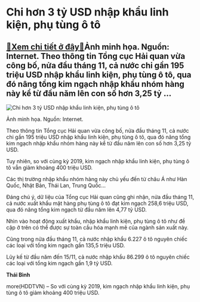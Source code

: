 Chi hơn 3 tỷ USD nhập khẩu linh kiện, phụ tùng ô tô
===================================================

[:gift:Xem chi tiết ở đây:gift:](https://hddtvn.com/chi-hon-3-ty-usd-nhap-khau-linh-kien-phu-tung-o-to/)Ảnh minh họa. Nguồn: Internet. Theo thông tin Tổng cục Hải quan vừa công bố, nửa đầu tháng 11, cả nước chi gần 195 triệu USD nhập khẩu linh kiện, phụ tùng ô tô, qua đó nâng tổng kim ngạch nhập khẩu nhóm hàng này kể từ đầu năm lên con số hơn 3,25 tỷ …
----------------------------------------------------------------------------------------------------------------------------------------------------------------------------------------------------------------------------------------------------------





![Chi hơn 3 tỷ USD nhập khẩu linh kiện, phụ tùng ô tô](https://hddtvn.com/wp-content/uploads/2021/01/5810_photo-1-1600663529256491657844-3.jpg "Chi hơn 3 tỷ USD nhập khẩu linh kiện, phụ tùng ô tô")


Ảnh minh họa. Nguồn: Internet.



Theo thông tin Tổng cục Hải quan vừa công bố, nửa đầu tháng 11, cả nước chi gần 195 triệu USD nhập khẩu linh kiện, phụ tùng ô tô, qua đó nâng tổng kim ngạch nhập khẩu nhóm hàng này kể từ đầu năm lên con số hơn 3,25 tỷ USD.


Tuy nhiên, so với cùng kỳ 2019, kim ngạch nhập khẩu linh kiện, phụ tùng ô tô vẫn giảm khoảng 400 triệu USD.


Các thị trường nhập khẩu nhóm hàng này chủ yếu đến từ châu Á như Hàn Quốc, Nhật Bản, Thái Lan, Trung Quốc…


Đáng chú ý, dữ liệu của Tổng cục Hải quan cũng ghi nhận, nửa đầu tháng 11, cả nước xuất khẩu mặt hàng phụ tùng ô tô đạt kim ngạch 258,6 triệu USD, qua đó nâng tổng kim ngạch từ đầu năm lên 4,77 tỷ USD.


Nhìn vào hoạt động xuất khẩu, nhập khẩu linh kiện, phụ tùng ô tô như đề cập ở trên có thể được sự toàn cầu hóa mạnh mẽ của ngành sản xuất này.


Cũng trong nửa đầu tháng 11, cả nước nhập khẩu 6.227 ô tô nguyên chiếc các loại với tổng kim ngạch gần 135,5 triệu USD.


Lũy kế từ đầu năm đến 15/11, cả nước nhập khẩu 86.299 ô tô nguyên chiếc các loại với tổng kim ngạch gần 1,9 tỷ USD.




**Thái Bình**



more(HDDTVN) – So với cùng kỳ 2019, kim ngạch nhập khẩu linh kiện, phụ tùng ô tô giảm khoảng 400 triệu USD.

